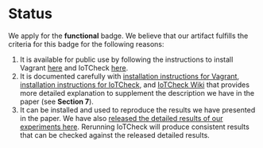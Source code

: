 # Status

We apply for the **functional** badge. We believe that our artifact fulfills the criteria for this badge for the following reasons:
1. It is available for public use by following the instructions to install Vagrant [here](https://github.com/iotuser22/iotcheck-vagrant) and IoTCheck [here](https://github.com/iotuser22/iotcheck).
2. It is documented carefully with [installation instructions for Vagrant](https://github.com/iotuser22/iotcheck-vagrant/blob/master/README.md), [installation instructions for IoTCheck](https://github.com/iotuser22/iotcheck/blob/master/README.md), and [IoTCheck Wiki](https://github.com/iotuser22/iotcheck/wiki) that provides more detailed explanation to supplement the description we have in the paper (see **Section 7**).
3. It can be installed and used to reproduce the results we have presented in the paper. We have also [released the detailed results of our experiments here](https://github.com/iotuser22/iotcheck-data). Rerunning IoTCheck will produce consistent results that can be checked against the released detailed results.

